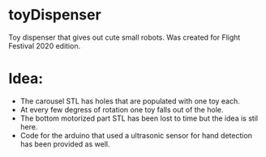 # toyDispenser

Toy dispenser that gives out cute small robots. Was created for Flight Festival 2020 edition.

# Idea:

- The carousel STL has holes that are populated with one toy each.
- At every few degress of rotation one toy falls out of the hole.
- The bottom motorized part STL has been lost to time but the idea is stil here.
- Code for the arduino that used a ultrasonic sensor for hand detection has been provided as well.
